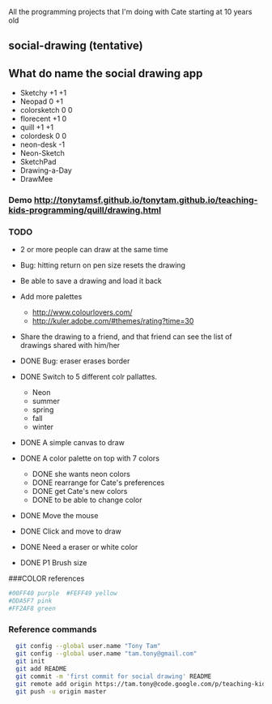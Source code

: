 All the programming projects that I'm doing with Cate starting at 10 years old

## social-drawing (tentative)

## What do name the social drawing app

   * Sketchy      +1 +1
   * Neopad       0  +1
   * colorsketch  0  0
   * florecent    +1  0
   * quill        +1 +1
   * colordesk    0  0
   * neon-desk   -1
   * Neon-Sketch
   * SketchPad
   * Drawing-a-Day
   * DrawMee

### Demo http://tonytamsf.github.io/tonytam.github.io/teaching-kids-programming/quill/drawing.html

### TODO
   - 2 or more people can draw at the same time
   - Bug: hitting return on pen size resets the drawing
   - Be able to save a drawing and load it back
   - Add more palettes
      - http://www.colourlovers.com/
      - http://kuler.adobe.com/#themes/rating?time=30
   - Share the drawing to a friend, and that friend can see the list of drawings shared with him/her

   - DONE Bug: eraser erases border
   - DONE Switch to 5 different colr pallattes.
      - Neon
     - summer
     - spring
     - fall
     - winter
   - DONE A simple canvas to draw
   - DONE A color palette on top with 7 colors
     - DONE she wants neon colors
     - DONE rearrange for Cate's preferences
     - DONE get Cate's new colors
     - DONE to be able to change color
   - DONE Move the mouse 
   - DONE Click and move to draw
   - DONE Need a eraser or white color
   -  DONE P1 Brush size
  
###COLOR references
```sh
#00FF40 purple  #FEFF49 yellow
#DDA5F7 pink
#FF2AF8 green
```

### Reference commands
```sh
  git config --global user.name "Tony Tam"
  git config --global user.name "tam.tony@gmail.com"
  git init
  git add README
  git commit -m 'first commit for social drawing' README
  git remote add origin https://tam.tony@code.google.com/p/teaching-kids-programming/ 
  git push -u origin master
```
